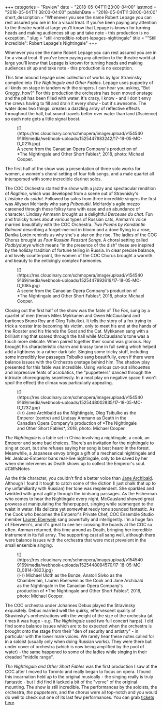 +++
categories = "Review"
date = "2018-05-04T11:23:00-04:00"
lastmod = "2018-05-04T11:38:00-04:00"
publishDate = "2018-05-04T11:38:00-04:00"
short_description = "Whenever you see the name Robert Lepage you can rest assured you are in for a visual treat. If you've been paying any attention to the theatre world at large you'll know that Lepage is known for turning heads and making audiences sit up and take note - this production is no exception. "
slug = "still-incredible-robert-lepages-nightingale"
title = "&quot;Still incredible&quot;: Robert Lepage&#039;s Nightingale"
+++

Whenever you see the name Robert Lepage you can rest assured you are in for a visual treat. If you've been paying any attention to the theatre world at large you'll know that Lepage is known for turning heads and making audiences sit up and take note - this production is no exception. 

This time around Lepage uses collection of works by Igor Stravinsky compiled into *The Nightingale and Other Fables*. Lepage uses puppetry of all kinds on stage in tandem with the singers. I can hear you asking, "But Greggy, how?" For this production the orchestra has been moved onstage and the pit has been filled with water.  It's crazy, I know - and I don't envy the crews having to fill and drain it every show - but it's awesome. The water does two things: creates a dazzling array of reflective effects throughout the hall, but sound travels better over water than land (#science) so each note gets a little signal boost.

<figure data-type="image">
![](https://res.cloudinary.com/schmopera/image/upload/v1545409169/media/webhook-uploads/1525447983242/17-18-05-MC-D_0215.jpg)
<figcaption>A scene from the Canadian Opera Company's production of *The Nightingale and Other Short Fables*, 2018, photo: Michael Cooper.</figcaption>
</figure>

The first half of the show was a presentation of three solo works for women, a women's choral setting of four folk songs, and a male quartet all interspersed with some incredible clarinet solos. 

The COC Orchestra started the show with a jazzy and spectacular rendition of *Ragtime*, which was developed from a scene out of Stravnisky's *L'histoire du soldat*. Followed by solos from three incredible singers the first was Allyson McHardy who sang *Pribaoutki*. McHardy's agile mezzo careened through these folksy tune with ease and an abundance of character. Lindsay Ammann brought us a delightful *Berceuse du chat*. Fun and frolicky tunes about various types of Russian cats, Amman's voice married beautifully with the COC Orchestra. *Two Poems by Konstantin Balmont* describing a forget-me-not in bloom and a dove flying to a rose, Danika Lorén reminds us why she's a star on the rise. The ladies of the COC Chorus brought us *Four Russian Peasant Songs*. A choral setting called *Podblydunye* which means "in the presence of the dish" these are inspired by the holiday tradition of fortune telling in Russia. In clear precise balance, and lovely counterpoint, the women of the COC Chorus brought a warmth and beauty to the enticingly complex harmonies.

<figure data-type="image">
![](https://res.cloudinary.com/schmopera/image/upload/v1545409169/media/webhook-uploads/1525447992619/17-18-05-MC-D_1085.jpg)
<figcaption>A scene from the Canadian Opera Company's production of *The Nightingale and Other Short Fables*, 2018, photo: Michael Cooper.</figcaption>
</figure>

Closing out the first half of the show was the fable of *The Fox*, sung by a quartet of men (tenors Miles Mykkanen and Owen McCausland and baritones Bruno Roy and Oleg Tsibulko). It tells the story of a fox trying to trick a rooster into becoming his victim, only to meet his end at the hands of the Rooster and his friends the Goat and the Cat. Mykkanen sang with a brilliant ring that soared through the hall while McCausland's tone was a touch more delicate. When paired together their sound was glorious. Roy brought his characteristic charm and brassy tone in full swing which helped add a lightness to a rather dark tale. Singing some tricky stuff, including some incredibly low passages Tsibulko sang beautifully, even if there were balance issues with the Orchestra onstage behind him. The shadow play presented for this fable was incredible. Using various cut-out silhouettes and impressive feats of acrobatics, the "puppeteers" danced through the intricate choreography seamlessly. In a neat play on negative space (I won't spoil the effect) the climax was particularly appealing. 

<figure data-type="image">
![](https://res.cloudinary.com/schmopera/image/upload/v1545409169/media/webhook-uploads/1525448002835/17-18-05-MC-D_1232.jpg)
<figcaption>(l-r) Jane Archibald as the Nightingale, Oleg Tsibulko as the Emperor (centre) and Lindsay Ammann as Death in the Canadian Opera Company's production of *The Nightingale and Other Short Fables*, 2018, photo: Michael Cooper.</figcaption>
</figure>

*The Nightingale* is a fable set in China involving a nightingale, a cook, an Emperor and some bad choices. There's an invitation for the nightingale to sing at court, but she refuses saying her song is best heard in the forest. Meanwhile, a Japanese envoy brings a gift of a mechanical nightingale and Mr. Jealous-Emperor bans real-live nightingale, only to be saved by her when she intervenes as Death shows up to collect the Emperor's soul. #CliffsNotes

As the title character, you couldn't find a better voice than [Jane Archibald](/scene/people/jane-archibald/). Although I found it tough to catch some of the diction (I just chalk that up to my unfamiliarity with Russian) her tone was resplendent. She sparkled and twinkled with great agility through the birdsong passages. As the Fisherman who comes to hear the Nightingale every night, McCausland showed great prowess at manipulating the fisherpuppet, singing while submerged to the waist in water. His delicate yet somewhat reedy tone sounded fantastic. As the Cook who becomes the Emperor's Private Chef, COC Ensemble Studio member [Lauren Eberwein](/scene/people/lauren-eberwein/) sang powerfully and intelligently. I'm a huge fan of Eberwein's, and it's great to see her crossing the boards at the COC so often. Amman returned, this time around as Death, bringing her incredible instrument in its full array. The supporting cast all sang well, although there were balance issues with the orchestra that were most prevalent in the small ensemble singing. 

<figure data-type="image">
![](https://res.cloudinary.com/schmopera/image/upload/v1545409169/media/webhook-uploads/1525448094570/17-18-05-MC-D_0814-0823.jpg)
<figcaption>(l-r) Michael Uloth as the Bonze, Anatoli Sivko as the Chamberlain, Lauren Eberwein as the Cook and Jane Archibald as the Nightingale in the Canadian Opera Company's production of *The Nightingale and Other Short Fables*, 2018, photo: Michael Cooper.</figcaption>
</figure>

The COC orchestra under Johannes Debus played the Stravinsky exquisitely. Debus married well the quirky, effervescent quality of Stravinsky's orchestrations with the weight of the size of the orchestra (at times it was huge - e.g. *The Nightingale* used two full concert harps). I did find some balance issues which are to be expected when the orchestra is brought onto the stage from their "den of security and artistry" - in particular with the lower male voices. We rarely hear these notes called for in a soloist (usually only when doing Russian works). They were there but under cover of orchestra (which is now being amplified by the pool of water) - the same happened to some of the ladies while singing in their dreaded "middle range".

*The Nightingale and Other Short Fables* was the first production I saw at the COC after I moved to Toronto and really began to focus on opera. I found this incarnation held up to the original musically - the singing really is truly fantastic - but I did find it lacked a bit of the "verve" of the original mounting. The show is still incredible. The performances by the soloists, the orchestra, *the puppeteers*, and the chorus were all top-notch and you would do well to check out one of its last few performances. You can grab [tickets here](https://www.coc.ca/productions/13109).
